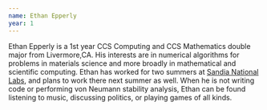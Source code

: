 ```yaml
---
name: Ethan Epperly
year: 1
---
```


Ethan Epperly is a 1st year CCS Computing and CCS Mathematics double major from Livermore,CA.  His interests are in numerical algorithms for problems in materials science and more broadly in mathematical and scientific computing. Ethan has worked for two summers at [Sandia National Labs](http://www.sandia.gov), and plans to work there next summer as well. When he is not writing code or performing von Neumann stability analysis, Ethan can be found listening to music, discussing politics, or playing games of all kinds.
